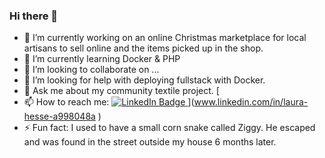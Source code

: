 ### Hi there 👋

- 🔭 I’m currently working on an online Christmas marketplace for local artisans to sell online and the items picked up in the shop. 
- 🌱 I’m currently learning Docker & PHP
- 👯 I’m looking to collaborate on ...
- 🤔 I’m looking for help with deploying fullstack with Docker. 
- 💬 Ask me about my community textile project. [
- 📫 How to reach me: <a href="your-linkedin-URL">
    <img src="https://img.shields.io/badge/LinkedIn-blue?style=for-the-badge&logo=linkedin&logoColor=white" alt="LinkedIn Badge"/>
  </a>](www.linkedin.com/in/laura-hesse-a998048a
)
- ⚡ Fun fact: I used to have a small corn snake called Ziggy. He escaped and was found in the street outside my house 6 months later.  

